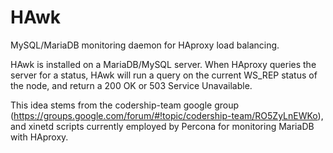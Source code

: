 HAwk
====

MySQL/MariaDB monitoring daemon for HAproxy load balancing. 

HAwk is installed on a MariaDB/MySQL server. When HAproxy queries the server for a status, HAwk will run a query on the current WS_REP status of the node, and return a 200 OK or 503 Service Unavailable. 

This idea stems from the codership-team google group (https://groups.google.com/forum/#!topic/codership-team/RO5ZyLnEWKo), and xinetd scripts currently employed by Percona for monitoring MariaDB with HAproxy.

